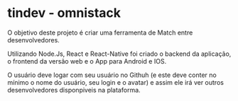 # tindev - omnistack

O objetivo deste projeto é criar uma ferramenta de Match entre desenvolvedores.

Utilizando Node.Js, React e React-Native foi criado o backend da aplicação, o frontend da versão web e o App para Android e IOS.

O usuário deve logar com seu usuário no Githuh (e este deve conter no mínimo o nome do usuário, seu login e o avatar) e assim ele irá ver outros desenvolvedores disponpiveis na plataforma.
